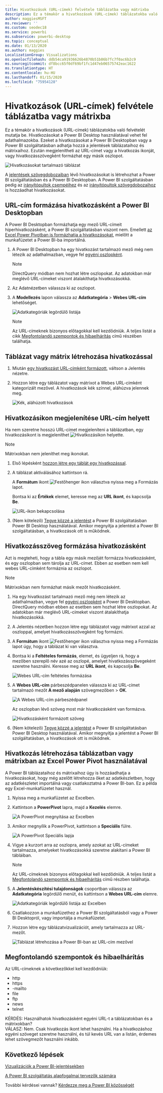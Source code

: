 ```yaml
---
title: Hivatkozások (URL-címek) felvétele táblázatba vagy mátrixba
description: Ez a témakör a hivatkozások (URL-címek) táblázatokba való felvételét mutatja be. Hivatkozásokat a Power BI Desktop használatával vehet fel adathalmazokba. Ezeket a hivatkozásokat aztán a Power BI Desktopban vagy a Power BI szolgáltatásban adhatja hozzá a jelentések táblázataihoz és mátrixaihoz.
author: maggiesMSFT
ms.reviewer: ''
ms.custom: seodec18
ms.service: powerbi
ms.subservice: powerbi-desktop
ms.topic: conceptual
ms.date: 01/13/2020
ms.author: maggies
LocalizationGroup: Visualizations
ms.openlocfilehash: ddb54ca91936626b4870b51b86b7fc7f0ac6b2c9
ms.sourcegitcommit: df8bcc65f0df69bf1fc1d47eb06575742eac1622
ms.translationtype: HT
ms.contentlocale: hu-HU
ms.lasthandoff: 01/15/2020
ms.locfileid: "75954128"
---
```

# <a name="add-hyperlinks-urls-to-a-table-or-matrix"></a>Hivatkozások (URL-címek) felvétele táblázatba vagy mátrixba
Ez a témakör a hivatkozások (URL-címek) táblázatokba való felvételét mutatja be. Hivatkozásokat a Power BI Desktop használatával vehet fel adathalmazokba. Ezeket a hivatkozásokat a Power BI Desktopban vagy a Power BI szolgáltatásban adhatja hozzá a jelentések táblázataihoz és mátrixaihoz. Ezután megjelenítheti az URL-címet vagy a hivatkozás ikonját, vagy hivatkozásszövegként formázhat egy másik oszlopot.

![Hivatkozásokat tartalmazó táblázat](media/power-bi-hyperlinks-in-tables/power-bi-url-link-text.png)

A [jelentések szövegdobozaiban](service-add-hyperlink-to-text-box.md) lévő hivatkozásokat is létrehozhat a Power BI szolgáltatásban és a Power BI Desktopban. A Power BI szolgáltatásban pedig az [irányítópultok csempéihez](service-dashboard-edit-tile.md) és az [irányítópultok szövegdobozaihoz](service-dashboard-add-widget.md) is hozzáadhat hivatkozásokat. 


## <a name="format-a-url-as-a-hyperlink-in-power-bi-desktop"></a>URL-cím formázása hivatkozásként a Power BI Desktopban

A Power BI Desktopban formázhatja egy mező URL-címeit hiperhivatkozásként, a Power BI szolgáltatásban viszont nem. Emellett [az Excel Power Pivotban is formázhatja a hivatkozásokat](#create-a-table-or-matrix-hyperlink-in-excel-power-pivot), mielőtt a munkafüzetet a Power BI-ba importálná.

1. A Power BI Desktopban ha egy hivatkozást tartalmazó mező még nem létezik az adathalmazban, vegye fel [egyéni oszlopként](desktop-common-query-tasks.md).

    > [!NOTE]
    > DirectQuery módban nem hozhat létre oszlopokat.  Az adatokban már meglévő URL-címeket viszont átalakíthatja hivatkozásokká.

2. Az Adatnézetben válassza ki az oszlopot. 

3. A **Modellezés** lapon válassza az **Adatkategória** > **Webes URL-cím** lehetőséget.
   
    ![Adatkategóriák legördülő listája](media/power-bi-hyperlinks-in-tables/power-bi-format-web-url.png)

    > [!NOTE]
    > Az URL-címeknek bizonyos előtagokkal kell kezdődniük. A teljes listát a cikk [Megfontolandó szempontok és hibaelhárítás](#considerations-and-troubleshooting) című részében találhatja.

## <a name="create-a-table-or-matrix-with-a-hyperlink"></a>Táblázat vagy mátrix létrehozása hivatkozással

1. Miután [egy hivatkozást URL-címként formázott](#format-a-url-as-a-hyperlink-in-power-bi-desktop), váltson a Jelentés nézetre.
2. Hozzon létre egy táblázatot vagy mátrixot a Webes URL-címként kategorizált mezővel. A hivatkozások kék színnel, aláhúzva jelennek meg.

    ![Kék, aláhúzott hivatkozások](media/power-bi-hyperlinks-in-tables/power-bi-url-blue-underline.png)


## <a name="display-a-hyperlink-icon-instead-of-a-url"></a>Hivatkozásikon megjelenítése URL-cím helyett

Ha nem szeretne hosszú URL-címet megjeleníteni a táblázatban, egy hivatkozásikont is megjeleníthet ![Hivatkozásikon](media/power-bi-hyperlinks-in-tables/power-bi-hyperlink-icon.png) helyette. 

> [!NOTE]
> Mátrixokban nem jeleníthet meg ikonokat.
   
1. Első lépésként [hozzon létre egy táblát egy hivatkozással](#create-a-table-or-matrix-with-a-hyperlink).

2. A táblázat aktiválásához kattintson rá.

    A **Formátum** ikont ![Festőhenger ikon](media/power-bi-hyperlinks-in-tables/power-bi-paintroller.png) választva nyissa meg a Formázás lapot.

    Bontsa ki az **Értékek** elemet, keresse meg az **URL ikont**, és kapcsolja **Be**.

    ![URL-ikon bekapcsolása](media/power-bi-hyperlinks-in-tables/power-bi-url-icon-on.png)

1. (Nem kötelező) [Tegye közzé a jelentést](desktop-upload-desktop-files.md) a Power BI szolgáltatásban Power BI Desktop használatával. Amikor megnyitja a jelentést a Power BI szolgáltatásban, a hivatkozások ott is működnek.

## <a name="format-link-text-as-a-hyperlink"></a>Hivatkozásszöveg formázása hivatkozásként

Azt is megteheti, hogy a tábla egy másik mezőjét formázza hivatkozásként, és egy oszlopban sem tárolja az URL-címet. Ebben az esetben nem kell webes URL-címként formáznia az oszlopot.

> [!NOTE]
> Mátrixokban nem formázhat másik mezőt hivatkozásként.

1. Ha egy hivatkozást tartalmazó mező még nem létezik az adathalmazban, vegye fel [egyéni oszlopként](desktop-common-query-tasks.md) a Power BI Desktopban. DirectQuery módban ebben az esetben sem hozhat létre oszlopokat.  Az adatokban már meglévő URL-címeket viszont átalakíthatja hivatkozásokká.

2. A Jelentés nézetben hozzon létre egy táblázatot vagy mátrixot azzal az oszloppal, amelyet hivatkozásszövegként fog formázni.

3. A **Formátum** ikont ![Festőhenger ikon](media/power-bi-hyperlinks-in-tables/power-bi-paintroller.png) választva nyissa meg a Formázás lapot úgy, hogy a táblázat ki van választva.

4. Bontsa ki a **Feltételes formázás**, elemet, és ügyeljen rá, hogy a mezőben szereplő név azé az oszlopé, amelyet hivatkozásszövegeként szeretne használni. Keresse meg az **URL ikont**, és kapcsolja **Be**.

    ![Webes URL-cím feltételes formázása](media/power-bi-hyperlinks-in-tables/power-bi-format-conditional-web-url.png)

5. A **Webes URL-cím** párbeszédpanelen válassza ki az URL-címet tartalmazó mezőt **A mező alapján** szövegmezőben > **OK**.

    ![A Webes URL-cím párbeszédpanel](media/power-bi-hyperlinks-in-tables/power-bi-format-web-url-dialog.png)

    Az oszlopban lévő szöveg most már hivatkozásként van formázva.

    ![Hivatkozásként formázott szöveg](media/power-bi-hyperlinks-in-tables/power-bi-url-link-text.png)

1. (Nem kötelező) [Tegye közzé a jelentést](desktop-upload-desktop-files.md) a Power BI szolgáltatásban Power BI Desktop használatával. Amikor megnyitja a jelentést a Power BI szolgáltatásban, a hivatkozások ott is működnek.

## <a name="create-a-table-or-matrix-hyperlink-in-excel-power-pivot"></a>Hivatkozás létrehozása táblázatban vagy mátrixban az Excel Power Pivot használatával

A Power BI táblázataihoz és mátrixaihoz úgy is hozzáadhatja a hivatkozásokat, hogy még azelőtt létrehozza őket az adatkészletben, hogy az adatkészletet importálná vagy csatlakoztatná a Power BI-ban. Ez a példa egy Excel-munkafüzetet használ.

1. Nyissa meg a munkafüzetet az Excelben.
2. Kattintson a **PowerPivot** lapra, majd a **Kezelés** elemre.
   
   ![A PowerPivot megnyitása az Excelben](media/power-bi-hyperlinks-in-tables/createhyperlinkinpowerpivot2.png)
1. Amikor megnyílik a PowerPivot, kattintson a **Speciális** fülre.
   
   ![A PowerPivot Speciális lapja](media/power-bi-hyperlinks-in-tables/createhyperlinkinpowerpivot3.png)
4. Vigye a kurzort arra az oszlopra, amely azokat az URL-címeket tartalmazza, amelyeket hivatkozásokká szeretne alakítani a Power BI tábláiban.
   
   > [!NOTE]
   > Az URL-címeknek bizonyos előtagokkal kell kezdődniük. A teljes listát a [Megfontolandó szempontok és hibaelhárítás](#considerations-and-troubleshooting) című részben találhatja.
   > 
   
5. A **Jelentéskészítési tulajdonságok** csoportban válassza az **Adatkategória** legördülő menüt, és kattintson a **Webes URL-cím** elemre. 
   
   ![Adatkategóriák legördülő listája az Excelben](media/power-bi-hyperlinks-in-tables/createhyperlinksnew.png)

6. Csatlakozzon a munkafüzethez a Power BI szolgáltatásból vagy a Power BI Desktopról, vagy importálja a munkafüzetet.
7. Hozzon létre egy táblázatvizualizációt, amely tartalmazza az URL-mezőt.
   
   ![Táblázat létrehozása a Power BI-ban az URL-cím mezővel](media/power-bi-hyperlinks-in-tables/hyperlinksintables.gif)

## <a name="considerations-and-troubleshooting"></a>Megfontolandó szempontok és hibaelhárítás

Az URL-címeknek a következőkkel kell kezdődniük:
- http
- https
- -mailto
- file
- ftp
- news
- telnet

KÉRDÉS: Használhatok hivatkozásként egyéni URL-t a táblázatokban és a mátrixokban?    
VÁLASZ: Nem. Csak hivatkozás ikont lehet használni. Ha a hivatkozáshoz egyéni szöveget szeretne használni, és túl kevés URL van a listán, érdemes lehet szövegmezőt használni inkább.


## <a name="next-steps"></a>Következő lépések
[Vizualizációk a Power BI-jelentésekben](visuals/power-bi-report-visualizations.md)

[A Power BI szolgáltatás alapfogalmai tervezők számára](service-basic-concepts.md)

További kérdései vannak? [Kérdezze meg a Power BI közösségét](https://community.powerbi.com/)

